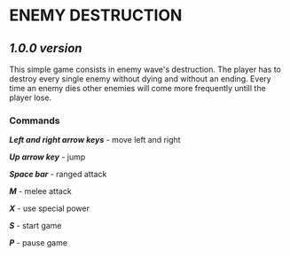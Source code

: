 # ENEMY DESTRUCTION

 ## *1.0.0 version*
This simple game consists in enemy wave's destruction. The player has to destroy every single enemy without dying and without an ending. Every time an enemy dies other enemies will come more frequently untill the player lose.

### Commands
***Left and right arrow keys*** - move left and right

***Up arrow key*** - jump

***Space bar*** - ranged attack

***M*** - melee attack

***X*** - use special power

***S*** - start game

***P*** - pause game


